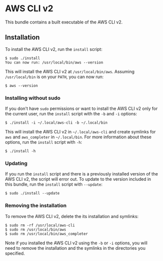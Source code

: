 # AWS CLI v2

This bundle contains a built executable of the AWS CLI v2.

## Installation

To install the AWS CLI v2, run the `install` script:

```
$ sudo ./install
You can now run: /usr/local/bin/aws --version
```

This will install the AWS CLI v2 at `/usr/local/bin/aws`. Assuming
`/usr/local/bin` is on your `PATH`, you can now run:

```
$ aws --version
```

### Installing without sudo

If you don't have `sudo` permissions or want to install the AWS
CLI v2 only for the current user, run the `install` script with the `-b`
and `-i` options:

```
$ ./install -i ~/.local/aws-cli -b ~/.local/bin
```

This will install the AWS CLI v2 in `~/.local/aws-cli` and create
symlinks for `aws` and `aws_completer` in `~/.local/bin`. For more
information about these options, run the `install` script with `-h`:

```
$ ./install -h
```

### Updating

If you run the `install` script and there is a previously installed version
of the AWS CLI v2, the script will error out. To update to the version included
in this bundle, run the `install` script with `--update`:

```
$ sudo ./install --update
```

### Removing the installation

To remove the AWS CLI v2, delete the its installation and symlinks:

```
$ sudo rm -rf /usr/local/aws-cli
$ sudo rm /usr/local/bin/aws
$ sudo rm /usr/local/bin/aws_completer
```

Note if you installed the AWS CLI v2 using the `-b` or `-i` options, you will
need to remove the installation and the symlinks in the directories you
specified.

